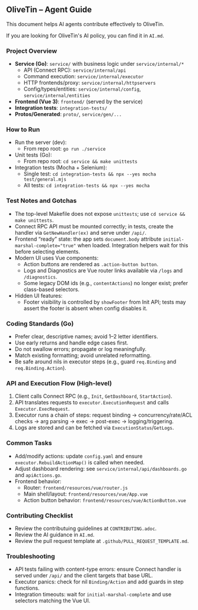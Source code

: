 ## OliveTin – Agent Guide

This document helps AI agents contribute effectively to OliveTin.

If you are looking for OliveTin's AI policy, you can find it in `AI.md`.

### Project Overview
- **Service (Go)**: `service/` with business logic under `service/internal/*`
  - API (Connect RPC): `service/internal/api`
  - Command execution: `service/internal/executor`
  - HTTP frontends/proxy: `service/internal/httpservers`
  - Config/types/entities: `service/internal/config`, `service/internal/entities`
- **Frontend (Vue 3)**: `frontend/` (served by the service)
- **Integration tests**: `integration-tests/`
- **Protos/Generated**: `proto/`, `service/gen/...`

### How to Run
- Run the server (dev):
  - From repo root: `go run ./service`
- Unit tests (Go):
  - From repo root: `cd service && make unittests`
- Integration tests (Mocha + Selenium):
  - Single test: `cd integration-tests && npx --yes mocha test/general.mjs`
  - All tests: `cd integration-tests && npx --yes mocha`

### Test Notes and Gotchas
- The top-level Makefile does not expose `unittests`; use `cd service && make unittests`.
- Connect RPC API must be mounted correctly; in tests, create the handler via `GetNewHandler(ex)` and serve under `/api/`.
- Frontend “ready” state: the app sets `document.body` attribute `initial-marshal-complete="true"` when loaded. Integration helpers wait for this before selecting elements.
- Modern UI uses Vue components:
  - Action buttons are rendered as `.action-button button`.
  - Logs and Diagnostics are Vue router links available via `/logs` and `/diagnostics`.
  - Some legacy DOM ids (e.g., `contentActions`) no longer exist; prefer class-based selectors.
- Hidden UI features:
  - Footer visibility is controlled by `showFooter` from Init API; tests may assert the footer is absent when config disables it.

### Coding Standards (Go)
- Prefer clear, descriptive names; avoid 1–2 letter identifiers.
- Use early returns and handle edge cases first.
- Do not swallow errors; propagate or log meaningfully.
- Match existing formatting; avoid unrelated reformatting.
- Be safe around nils in executor steps (e.g., guard `req.Binding` and `req.Binding.Action`).

### API and Execution Flow (High-level)
1. Client calls Connect RPC (e.g., `Init`, `GetDashboard`, `StartAction`).
2. API translates requests to `executor.ExecutionRequest` and calls `Executor.ExecRequest`.
3. Executor runs a chain of steps: request binding → concurrency/rate/ACL checks → arg parsing → exec → post-exec → logging/triggering.
4. Logs are stored and can be fetched via `ExecutionStatus`/`GetLogs`.

### Common Tasks
- Add/modify actions: update `config.yaml` and ensure `executor.RebuildActionMap()` is called when needed.
- Adjust dashboard rendering: see `service/internal/api/dashboards.go` and `apiActions.go`.
- Frontend behavior:
  - Router: `frontend/resources/vue/router.js`
  - Main shell/layout: `frontend/resources/vue/App.vue`
  - Action button behavior: `frontend/resources/vue/ActionButton.vue`

### Contributing Checklist
- Review the contributuing guidelines at `CONTRIBUTING.adoc`.
- Review the AI guidance in `AI.md`.
- Review the pull request template at `.github/PULL_REQUEST_TEMPLATE.md`. 

### Troubleshooting
- API tests failing with content-type errors: ensure Connect handler is served under `/api/` and the client targets that base URL.
- Executor panics: check for nil `Binding/Action` and add guards in step functions.
- Integration timeouts: wait for `initial-marshal-complete` and use selectors matching the Vue UI.


